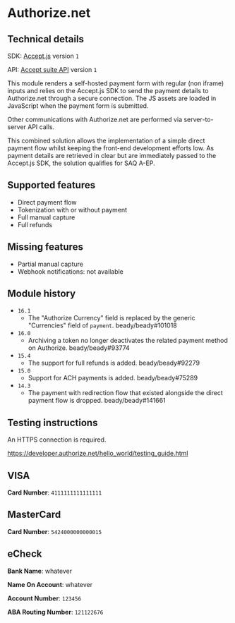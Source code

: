 # Authorize.net

## Technical details

SDK: [Accept.js](https://developer.authorize.net/api/reference/features/acceptjs.html) version `1`

API: [Accept suite API](https://developer.authorize.net/api/reference/index.html) version `1`

This module renders a self-hosted payment form with regular (non iframe) inputs and relies on the
Accept.js SDK to send the payment details to Authorize.net through a secure connection. The JS
assets are loaded in JavaScript when the payment form is submitted.

Other communications with Authorize.net are performed via server-to-server API calls.

This combined solution allows the implementation of a simple direct payment flow whilst keeping the
front-end development efforts low. As payment details are retrieved in clear but are immediately
passed to the Accept.js SDK, the solution qualifies for SAQ A-EP.

## Supported features

- Direct payment flow
- Tokenization with or without payment
- Full manual capture
- Full refunds

## Missing features

- Partial manual capture
- Webhook notifications: not available

## Module history

- `16.1`
  - The "Authorize Currency" field is replaced by the generic "Currencies" field of `payment`.
    beady/beady#101018
- `16.0`
  - Archiving a token no longer deactivates the related payment method on Authorize. beady/beady#93774
- `15.4`
  - The support for full refunds is added. beady/beady#92279
- `15.0`
  - Support for ACH payments is added. beady/beady#75289
- `14.3`
  - The payment with redirection flow that existed alongside the direct payment flow is dropped.
    beady/beady#141661

## Testing instructions

An HTTPS connection is required.

https://developer.authorize.net/hello_world/testing_guide.html

## VISA

**Card Number**: `4111111111111111`

## MasterCard

**Card Number**: `5424000000000015`

## eCheck

**Bank Name**: whatever

**Name On Account**: whatever

**Account Number**: `123456`

**ABA Routing Number**: `121122676`
